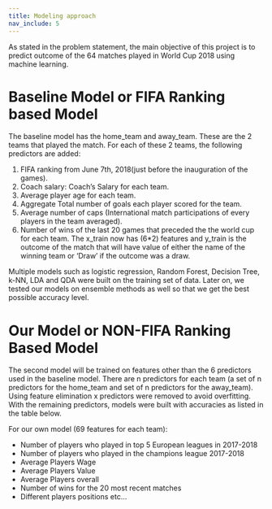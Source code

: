 ```yaml
---
title: Modeling approach
nav_include: 5
---
```


As stated in the problem statement, the main objective of this project is to predict outcome of the 64
matches played in World Cup 2018 using machine learning.

# Baseline Model or  FIFA Ranking based Model

The baseline model has the home_team and away_team. These are the 2 teams that played the
match. For each of these 2 teams, the following predictors are added:
1. FIFA ranking from June 7th, 2018(just before the inauguration of the games).
2. Coach salary: Coach’s Salary for each team.
3. Average player age for each team.
4. Aggregate Total number of goals each player scored for the team.
5. Average number of caps (International match participations of every players in the team averaged).
6. Number of wins of the last 20 games that preceded the the world cup for each team.
The x_train now has (6*2) features and y_train is the outcome of the match that will have value of either
the name of the winning team or ‘Draw’ if the outcome was a draw.

Multiple models such as logistic regression,
Random Forest, Decision Tree, k-NN, LDA and QDA were built on the training set of data.
Later on, we tested our models on ensemble methods as well so that we get the best possible accuracy level.



# Our Model or NON-FIFA Ranking Based Model

The second model will be trained on features other than the 6 predictors used in the baseline model.
There are n predictors for each team (a set of n predictors for the home_team and set of n predictors
for the away_team). Using feature elimination x predictors were removed to avoid overfitting. With the
remaining predictors, models were built with accuracies as listed in the table below.

For our own model (69 features for each team):
- Number of players who played in top 5 European leagues in 2017-2018
- Number of players who played in the champions league 2017-2018
- Average Players Wage
- Average Players Value
- Average Players overall
- Number of wins for the 20 most recent matches
- Different players positions etc…
